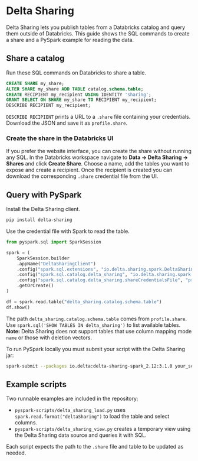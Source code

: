 # Delta Sharing

Delta Sharing lets you publish tables from a Databricks catalog and query them outside of Databricks.
This guide shows the SQL commands to create a share and a PySpark example for reading the data.

## Share a catalog

Run these SQL commands on Databricks to share a table.

```sql
CREATE SHARE my_share;
ALTER SHARE my_share ADD TABLE catalog.schema.table;
CREATE RECIPIENT my_recipient USING IDENTITY 'sharing';
GRANT SELECT ON SHARE my_share TO RECIPIENT my_recipient;
DESCRIBE RECIPIENT my_recipient;
```

`DESCRIBE RECIPIENT` prints a URL to a `.share` file containing your credentials.
Download the JSON and save it as `profile.share`.

### Create the share in the Databricks UI

If you prefer the website interface, you can create the share without running
any SQL. In the Databricks workspace navigate to **Data → Delta Sharing → Shares**
and click **Create Share**. Choose a name, add the tables you want to expose and
create a recipient. Once the recipient is created you can download the
corresponding `.share` credential file from the UI.

## Query with PySpark

Install the Delta Sharing client.

```bash
pip install delta-sharing
```

Use the credential file with Spark to read the table.

```python
from pyspark.sql import SparkSession

spark = (
    SparkSession.builder
    .appName("DeltaSharingClient")
    .config("spark.sql.extensions", "io.delta.sharing.spark.DeltaSharingSparkSessionExtension")
    .config("spark.sql.catalog.delta_sharing", "io.delta.sharing.spark.DeltaSharingCatalog")
    .config("spark.sql.catalog.delta_sharing.shareCredentialsFile", "profile.share")
    .getOrCreate()
)

df = spark.read.table("delta_sharing.catalog.schema.table")
df.show()
```

The path `delta_sharing.catalog.schema.table` comes from `profile.share`.
Use `spark.sql('SHOW TABLES IN delta_sharing')` to list available tables.
**Note:** Delta Sharing does not support tables that use column mapping mode `name` or those with deletion vectors.

To run PySpark locally you must submit your script with the Delta Sharing jar:

```bash
spark-submit --packages io.delta:delta-sharing-spark_2.12:3.1.0 your_script.py
```

## Example scripts

Two runnable examples are included in the repository:

* `pyspark-scripts/delta_sharing_load.py` uses `spark.read.format("deltaSharing")` to load the table and select columns.
* `pyspark-scripts/delta_sharing_view.py` creates a temporary view using the Delta Sharing data source and queries it with SQL.

Each script expects the path to the `.share` file and table to be updated as needed.
